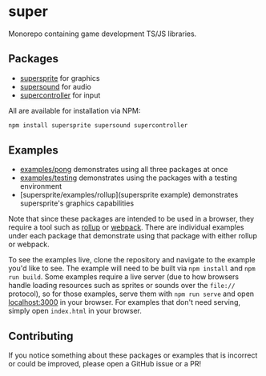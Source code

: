 # super

Monorepo containing game development TS/JS libraries.

## Packages

- [supersprite](supersprite) for graphics
- [supersound](supersound) for audio
- [supercontroller](supercontroller) for input

All are available for installation via NPM:

```bash
npm install supersprite supersound supercontroller
```

## Examples

- [examples/pong](pong) demonstrates using all three packages at once
- [examples/testing](testing) demonstrates using the packages with a testing environment
- [supersprite/examples/rollup](supersprite example) demonstrates supersprite's graphics capabilities

Note that since these packages are intended to be used in a browser, they require a tool such as [rollup](https://rollupjs.org/guide/en/) or [webpack](https://v4.webpack.js.org/). There are individual examples under each package that demonstrate using that package with either rollup or webpack.

To see the examples live, clone the repository and navigate to the example you'd like to see. The example will need to be built via `npm install` and `npm run build`. Some examples require a live server (due to how browsers handle loading resources such as sprites or sounds over the `file://` protocol), so for those examples, serve them with `npm run serve` and open [localhost:3000](localhost:3000) in your browser. For examples that don't need serving, simply open `index.html` in your browser.

## Contributing

If you notice something about these packages or examples that is incorrect or could be improved, please open a GitHub issue or a PR!
